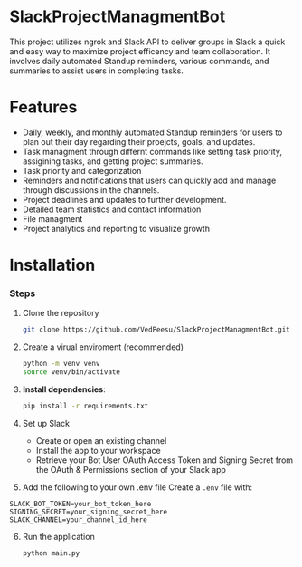 # SlackProjectManagmentBot
This project utilizes ngrok and Slack API to deliver groups in Slack a quick and easy way to maximize project efficency and team collaboration. It involves daily automated Standup reminders, various commands, and summaries to assist users in completing tasks.
# Features
- Daily, weekly, and monthly automated Standup reminders for users to plan out their day regarding their proejcts, goals, and updates.
- Task managment through differnt commands like setting task priority, assigining tasks, and getting project summaries.
- Task priority and categorization
- Reminders and notifications that users can quickly add and manage through discussions in the channels.
- Project deadlines and updates to further development.
- Detailed team statistics and contact information
- File managment
- Project analytics and reporting to visualize growth


# Installation
### **Steps**


1. Clone the repository
   ```bash
   git clone https://github.com/VedPeesu/SlackProjectManagmentBot.git
   ```


2. Create a virual enviroment (recommended)
   ```bash
   python -m venv venv
   source venv/bin/activate
   ```

3. **Install dependencies**:
   ```bash
   pip install -r requirements.txt
   ```

4. Set up Slack
   - Create or open an existing channel
   - Install the app to your workspace
   - Retrieve your Bot User OAuth Access Token and Signing Secret from the OAuth & Permissions section of your Slack app
  5. Add the following to your own .env file
   Create a `.env` file with:
   ```
   SLACK_BOT_TOKEN=your_bot_token_here
   SIGNING_SECRET=your_signing_secret_here
   SLACK_CHANNEL=your_channel_id_here
   ```
6. Run the application
   ```bash
   python main.py
   ```